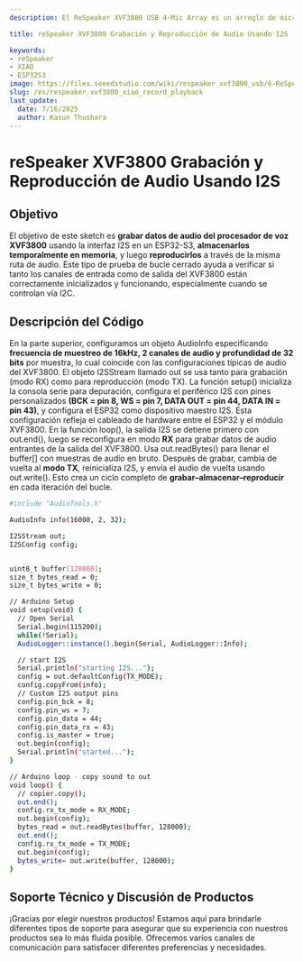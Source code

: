 ```yaml
---
description: El ReSpeaker XVF3800 USB 4-Mic Array es un arreglo de micrófonos circular profesional con AEC, beamforming, supresión de ruido y captura de voz de 360°. Emparejado con el XIAO ESP32S3, permite control de voz avanzado para dispositivos inteligentes, robótica y aplicaciones IoT. Descubre la integración perfecta y flexibilidad de modo dual.

title: reSpeaker XVF3800 Grabación y Reproducción de Audio Usando I2S

keywords:
- reSpeaker
- XIAO
- ESP32S3
image: https://files.seeedstudio.com/wiki/respeaker_xvf3800_usb/6-ReSpeaker-XVF3800-4-Mic-Array-With-XIAO-ESP32S3.jpg
slug: /es/respeaker_xvf3800_xiao_record_playback
last_update:
  date: 7/16/2025
  author: Kasun Thushara
---
```


# reSpeaker XVF3800 Grabación y Reproducción de Audio Usando I2S

## Objetivo
El objetivo de este sketch es **grabar datos de audio del procesador de voz XVF3800** usando la interfaz I2S en un ESP32-S3, **almacenarlos temporalmente en memoria**, y luego **reproducirlos** a través de la misma ruta de audio. Este tipo de prueba de bucle cerrado ayuda a verificar si tanto los canales de entrada como de salida del XVF3800 están correctamente inicializados y funcionando, especialmente cuando se controlan vía I2C.

## Descripción del Código

En la parte superior, configuramos un objeto AudioInfo especificando **frecuencia de muestreo de 16kHz, 2 canales de audio y profundidad de 32 bits** por muestra, lo cual coincide con las configuraciones típicas de audio del XVF3800. El objeto I2SStream llamado out se usa tanto para grabación (modo RX) como para reproducción (modo TX).
La función setup() inicializa la consola serie para depuración, configura el periférico I2S con pines personalizados **(BCK = pin 8, WS = pin 7, DATA OUT = pin 44, DATA IN = pin 43)**, y configura el ESP32 como dispositivo maestro I2S. Esta configuración refleja el cableado de hardware entre el ESP32 y el módulo XVF3800.
En la función loop(), la salida I2S se detiene primero con out.end(), luego se reconfigura en modo **RX** para grabar datos de audio entrantes de la salida del XVF3800. Usa out.readBytes() para llenar el buffer[] con muestras de audio en bruto. Después de grabar, cambia de vuelta al **modo TX**, reinicializa I2S, y envía el audio de vuelta usando out.write(). Esto crea un ciclo completo de **grabar–almacenar–reproducir** en cada iteración del bucle.

```bash
#include "AudioTools.h"

AudioInfo info(16000, 2, 32);

I2SStream out; 
I2SConfig config;


uint8_t buffer[128000];
size_t bytes_read = 0;
size_t bytes_write = 0;

// Arduino Setup
void setup(void) {  
  // Open Serial 
  Serial.begin(115200);
  while(!Serial);
  AudioLogger::instance().begin(Serial, AudioLogger::Info);

  // start I2S
  Serial.println("starting I2S...");
  config = out.defaultConfig(TX_MODE);
  config.copyFrom(info); 
  // Custom I2S output pins
  config.pin_bck = 8;
  config.pin_ws = 7;
  config.pin_data = 44;
  config.pin_data_rx = 43;
  config.is_master = true;
  out.begin(config);
  Serial.println("started...");
}

// Arduino loop - copy sound to out 
void loop() {
  // copier.copy();
  out.end();
  config.rx_tx_mode = RX_MODE;
  out.begin(config);
  bytes_read = out.readBytes(buffer, 128000);
  out.end();
  config.rx_tx_mode = TX_MODE;
  out.begin(config);
  bytes_write= out.write(buffer, 128000);
}

```


## Soporte Técnico y Discusión de Productos

¡Gracias por elegir nuestros productos! Estamos aquí para brindarle diferentes tipos de soporte para asegurar que su experiencia con nuestros productos sea lo más fluida posible. Ofrecemos varios canales de comunicación para satisfacer diferentes preferencias y necesidades.

<div class="button_tech_support_container">
<a href="https://forum.seeedstudio.com/" class="button_forum"></a> 
<a href="https://www.seeedstudio.com/contacts" class="button_email"></a>
</div>

<div class="button_tech_support_container">
<a href="https://discord.gg/eWkprNDMU7" class="button_discord"></a> 
<a href="https://github.com/Seeed-Studio/wiki-documents/discussions/69" class="button_discussion"></a>
</div>
